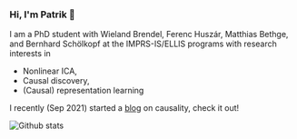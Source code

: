 ### Hi, I'm Patrik 👋

I am a PhD student with Wieland Brendel, Ferenc Huszár, Matthias Bethge, and Bernhard Schölkopf at the IMPRS-IS/ELLIS programs with research interests in 
- Nonlinear ICA,
- Causal discovery,
- (Causal) representation learning

I recently (Sep 2021) started a [blog](https://rpatrik96.github.io/) on causality, check it out!

![Github stats](https://github-readme-stats.vercel.app/api?username=rpatrik96)

<!--
**rpatrik96/rpatrik96** is a ✨ _special_ ✨ repository because its `README.md` (this file) appears on your GitHub profile.

Here are some ideas to get you started:

- 🔭 I’m currently working on ...
- 🌱 I’m currently learning ...
- 👯 I’m looking to collaborate on ...
- 🤔 I’m looking for help with ...
- 💬 Ask me about ...
- 📫 How to reach me: ...
- 😄 Pronouns: ...
- ⚡ Fun fact: ...
-->

